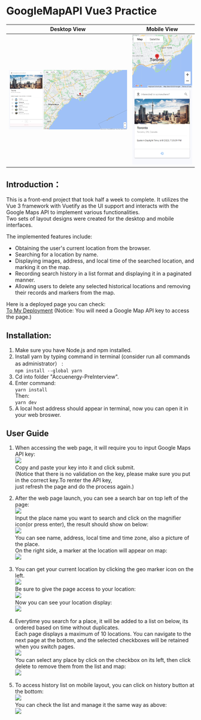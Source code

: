 # GoogleMapAPI Vue3 Practice
|      Desktop View      |       Mobile View      |
| ---------------------- | ---------------------- |
|![](https://github.com/KevinHQi/GoogleMapAPI-Vue3-Practice/blob/main/readmeAssets/12.png)<br> | ![](https://github.com/KevinHQi/GoogleMapAPI-Vue3-Practice/blob/main/readmeAssets/13.png)<br>|
## Introduction：
This is a front-end project that took half a week to complete. It utilizes the Vue 3 framework with Vuetify as the UI support and interacts with the Google Maps API to implement various functionalities. <br>
Two sets of layout designs were created for the desktop and mobile interfaces.<br>

The implemented features include:<br>
* Obtaining the user's current location from the browser.<br>
* Searching for a location by name.<br>
* Displaying images, address, and local time of the searched location, and marking it on the map.<br>
* Recording search history in a list format and displaying it in a paginated manner.<br>
* Allowing users to delete any selected historical locations and removing their records and markers from the map.<br>

Here is a deployed page you can check: <br>
[To My Deployment](https://haotianqi-google-map-vue3-practice.pages.dev/) (Notice: You will need a Google Map API key to access the page.)<br>



## Installation:
1. Make sure you have Node.js and npm installed. <br>
2. Install yarn by typing command in terminal (consider run all commands as administrator） :<br>
   ```npm install --global yarn```<br>
 3. Cd into folder "Accuenergy-PreInterview".<br>
 4. Enter command:<br>
  ```yarn install```<br>
  Then:<br>
  ```yarn dev```<br>
5. A local host address should appear in terminal, now you can open it in your web broswer.<br>

## User Guide
1. When accessing the web page, it will require you to input Google Maps API key:<br>
![](https://github.com/KevinHQi/GoogleMapAPI-Vue3-Practice/blob/main/readmeAssets/1.png)<br>
Copy and paste your key into it and click submit.<br>
(Notice that there is no validation on the key, please make sure you put in the correct key.To renter the API key,<br>
just refresh the page and do the process again.) <br>

2. After the web page launch, you can see a search bar on top left of the page:<br>
![](https://github.com/KevinHQi/GoogleMapAPI-Vue3-Practice/blob/main/readmeAssets/2.png)<br>
Input the place name you want to search and click on the magnifier icon(or press enter), the result should show on below:<br>
![](https://github.com/KevinHQi/GoogleMapAPI-Vue3-Practice/blob/main/readmeAssets/3.png)<br>
You can see name, address, local time and time zone, also a picture of the place.<br> 
On the right side, a marker at the location will appear on map:<br> 
![](https://github.com/KevinHQi/GoogleMapAPI-Vue3-Practice/blob/main/readmeAssets/4.png)<br>

3. You can get your current location by clicking the geo marker icon on the left. <br>
![](https://github.com/KevinHQi/GoogleMapAPI-Vue3-Practice/blob/main/readmeAssets/2.png)<br>
Be sure to give the page access to your location:<br>
![](https://github.com/KevinHQi/GoogleMapAPI-Vue3-Practice/blob/main/readmeAssets/5.png)<br>
Now you can see your location display:<br>
![](https://github.com/KevinHQi/GoogleMapAPI-Vue3-Practice/blob/main/readmeAssets/6.png)<br>

4. Everytime you search for a place, it will be added to a list on below, its ordered based on time without duplicates.<br>
Each page displays a maximum of 10 locations. You can navigate to the next page at the bottom, and the selected checkboxes will be retained when you switch pages.<br>
![](https://github.com/KevinHQi/GoogleMapAPI-Vue3-Practice/blob/main/readmeAssets/7.png)<br>
You can select any place by click on the checkbox on its left, then click delete to remove them from the list and map:<br>
![](https://github.com/KevinHQi/GoogleMapAPI-Vue3-Practice/blob/main/readmeAssets/8.png)<br>

5. To access history list on mobile layout, you can click on history button at the bottom:<br>
![](https://github.com/KevinHQi/GoogleMapAPI-Vue3-Practice/blob/main/readmeAssets/10.png)<br>
You can check the list and manage it the same way as above:<br>
![](https://github.com/KevinHQi/GoogleMapAPI-Vue3-Practice/blob/main/readmeAssets/11.png)<br>



